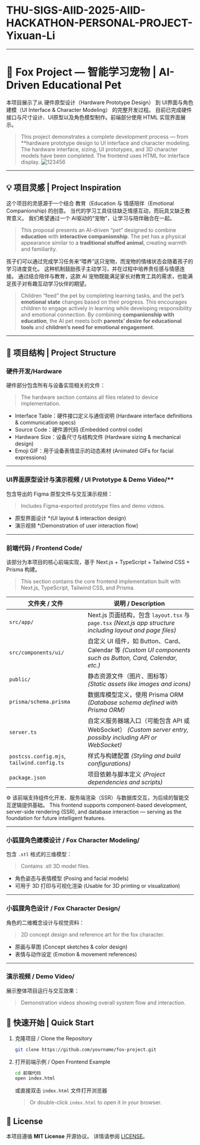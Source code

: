 # THU-SIGS-AIID-2025-AIID-HACKATHON-PERSONAL-PROJECT-Yixuan-Li
---

# 🦊 Fox Project — 智能学习宠物 | AI-Driven Educational Pet

本项目展示了从 硬件原型设计（Hardware Prototype Design） 到 UI界面与角色建模（UI Interface & Character Modeling） 的完整开发过程。
目前已完成硬件接口与尺寸设计、UI原型以及角色模型制作。前端部分使用 HTML 实现界面展示。
> This project demonstrates a complete development process — from **hardware prototype design to UI interface and character modeling.
> The hardware interface, sizing, UI prototypes, and 3D character models have been completed. The frontend uses HTML for interface display.
![123456](https://github.com/user-attachments/assets/e25811e4-88b0-4df7-8ec7-7f839dd1b8bd)

---

## 💡 项目灵感 | Project Inspiration

这个项目的灵感源于一个结合 教育（Education 与 情感陪伴（Emotional Companionship) 的创意。
当代的学习工具往往缺乏情感互动，而玩具又缺乏教育意义。
我们希望通过一个 AI驱动的“宠物”，让学习与陪伴融合在一起。
> This proposal presents an AI-driven “pet” designed to combine **education** with **interactive companionship**.
> The pet has a physical appearance similar to a **traditional stuffed animal**, creating warmth and familiarity.

孩子们可以通过完成学习任务来“喂养”这只宠物，而宠物的情绪状态会随着孩子的学习进度变化。
这种机制鼓励孩子主动学习，并在过程中培养责任感与情感连接。
通过结合陪伴与教育，这款 AI 宠物既能满足家长对教育工具的需求，也能满足孩子对有趣互动学习伙伴的期望。
> Children “feed” the pet by completing learning tasks, and the pet’s **emotional state** changes based on their progress.
> This encourages children to engage actively in learning while developing responsibility and emotional connection.
> By combining **companionship with education**, the AI pet meets both **parents’ desire for educational tools** and **children’s need for emotional engagement**.

---

## 📂 项目结构 | Project Structure

### 硬件开发/Hardware

硬件部分包含所有与设备实现相关的文件：
> The hardware section contains all files related to device implementation.

* Interface Table：硬件接口定义与通信说明 (Hardware interface definitions & communication specs)
* Source Code：硬件源代码 (Embedded control code)
* Hardware Size：设备尺寸与结构文件 (Hardware sizing & mechanical design)
* Emoji GIF：用于设备表情显示的动态素材 (Animated GIFs for facial expressions)

---

### UI界面原型设计与演示视频 / UI Prototype & Demo Video/**

包含导出的 Figma 原型文件与交互演示视频：
> Includes Figma-exported prototype files and demo videos.

* 原型界面设计 *(UI layout & interaction design)
* 演示视频 *(Demonstration of user interaction flow)

---

### 前端代码 / Frontend Code/

该部分为本项目的核心前端实现，基于 Next.js + TypeScript + Tailwind CSS + Prisma 构建。
> This section contains the core frontend implementation built with Next.js, TypeScript, Tailwind CSS, and Prisma.

| 文件夹 / 文件                                   | 说明 / Description                                                                                    |
| ------------------------------------------ | --------------------------------------------------------------------------------------------------- |
| `src/app/`                                 | Next.js 页面结构，包含 `layout.tsx` 与 `page.tsx` *(Next.js app structure including layout and page files)* |
| `src/components/ui/`                       | 自定义 UI 组件，如 Button、Card、Calendar 等 *(Custom UI components such as Button, Card, Calendar, etc.)*    |
| `public/`                                  | 静态资源文件（图片、图标等） *(Static assets like images and icons)*                                              |
| `prisma/schema.prisma`                     | 数据库模型定义，使用 Prisma ORM *(Database schema defined with Prisma ORM)*                                   |
| `server.ts`                                | 自定义服务器端入口（可能包含 API 或 WebSocket） *(Custom server entry, possibly including API or WebSocket)*        |
| `postcss.config.mjs`, `tailwind.config.ts` | 样式与构建配置 *(Styling and build configurations)*                                                        |
| `package.json`                             | 项目依赖与脚本定义 *(Project dependencies and scripts)*                                                      |

⚙️ 该前端支持组件化开发、服务端渲染（SSR）与数据库交互，为后续的智能交互逻辑提供基础。
This frontend supports component-based development, server-side rendering (SSR), and database interaction — serving as the foundation for future intelligent features.

---

### 小狐狸角色建模设计 / Fox Character Modeling/

包含 `.stl` 格式的三维模型：
> Contains .stl 3D model files.

* 角色姿态与表情模型 (Posing and facial models)
* 可用于 3D 打印与可视化渲染 (Usable for 3D printing or visualization)

---

### 小狐狸角色设计 / Fox Character Design/

角色的二维概念设计与视觉资料：
> 2D concept design and reference art for the fox character.

* 原画与草图 (Concept sketches & color design)
* 表情与动作设定 (Emotion & movement references)
---

### 演示视频 / Demo Video/

展示整体项目运行与交互效果：
> Demonstration videos showing overall system flow and interaction.



## 🚀 快速开始 | Quick Start

1. 克隆项目 / Clone the Repository
   ```bash
   git clone https://github.com/yourname/fox-project.git
   ```

2. 打开前端示例 / Open Frontend Example

   ```bash
   cd 前端代码
   open index.html
   ```
   或直接双击 `index.html` 文件打开浏览器

   > Or double-click `index.html` to open it in your browser.



## 📜 License

本项目遵循 **MIT License** 开源协议。
详情请参阅 [LICENSE](./LICENSE)。


